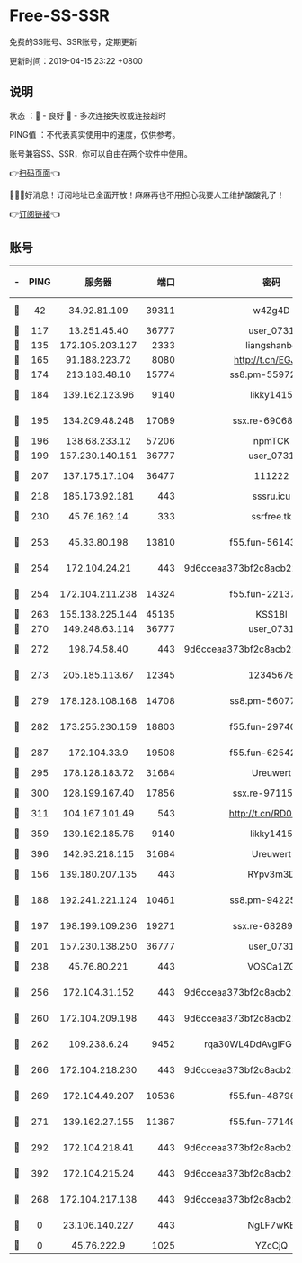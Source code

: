 # Free-SS-SSR

免费的SS账号、SSR账号，定期更新

更新时间：2019-04-15 23:22 +0800

## 说明

状态     ：🙂 - 良好 🙁 - 多次连接失败或连接超时

PING值   ：不代表真实使用中的速度，仅供参考。

账号兼容SS、SSR，你可以自由在两个软件中使用。

👉[扫码页面](https://liesauer.github.io/Free-SS-SSR/)👈

🎉🎉🎉好消息！订阅地址已全面开放！麻麻再也不用担心我要人工维护酸酸乳了！

👉[订阅链接](https://www.liesauer.net/yogurt/subscribe?ACCESS_TOKEN=DAYxR3mMaZAsaqUb)👈

## 账号

|-|PING|服务器|端口|密码|加密方式|区域|
|:----:|:----:|:-----:|-----:|:----:|:----:|:----:|
|🙂|42|34.92.81.109|39311|w4Zg4D|chacha20-ietf|US|
|🙂|117|13.251.45.40|36777|user_0731|chacha20|SG|
|🙂|135|172.105.203.127|2333|liangshanbo|chacha20|JP|
|🙂|165|91.188.223.72|8080|http://t.cn/EGJIyrl|rc4-md5|RU|
|🙂|174|213.183.48.10|15774|ss8.pm-55972403|rc4-md5|RU|
|🙂|184|139.162.123.96|9140|likky1415|aes-256-cfb|JP|
|🙂|195|134.209.48.248|17089|ssx.re-69068513|aes-256-cfb|US|
|🙂|196|138.68.233.12|57206|npmTCK|rc4-md5|US|
|🙂|199|157.230.140.151|36777|user_0731|chacha20|US|
|🙂|207|137.175.17.104|36477|111222|aes-256-cfb|US|
|🙂|218|185.173.92.181|443|sssru.icu|rc4-md5|RU|
|🙂|230|45.76.162.14|333|ssrfree.tk|aes-256-cfb|SG|
|🙂|253|45.33.80.198|13810|f55.fun-56143757|aes-256-cfb|US|
|🙂|254|172.104.24.21|443|9d6cceaa373bf2c8acb22e60b6a58be6|aes-256-cfb|US|
|🙂|254|172.104.211.238|14324|f55.fun-22137524|aes-256-cfb|US|
|🙂|263|155.138.225.144|45135|KSS18l|rc4-md5|US|
|🙂|270|149.248.63.114|36777|user_0731|chacha20|CA|
|🙂|272|198.74.58.40|443|9d6cceaa373bf2c8acb22e60b6a58be6|aes-256-cfb|US|
|🙂|273|205.185.113.67|12345|12345678|aes-256-cfb|US|
|🙂|279|178.128.108.168|14708|ss8.pm-56077584|aes-256-cfb|SG|
|🙂|282|173.255.230.159|18803|f55.fun-29740639|aes-256-cfb|US|
|🙂|287|172.104.33.9|19508|f55.fun-62542017|aes-256-cfb|SG|
|🙂|295|178.128.183.72|31684|Ureuwert|chacha20|US|
|🙂|300|128.199.167.40|17856|ssx.re-97115769|aes-256-cfb|SG|
|🙂|311|104.167.101.49|543|http://t.cn/RD0D7sx|rc4-md5|CA|
|🙂|359|139.162.185.76|9140|likky1415|aes-256-cfb|DE|
|🙂|396|142.93.218.115|31684|Ureuwert|chacha20|IN|
|🙂|156|139.180.207.135|443|RYpv3m3D|aes-256-cfb|JP|
|🙂|188|192.241.221.124|10461|ss8.pm-94225903|aes-256-cfb|US|
|🙂|197|198.199.109.236|19271|ssx.re-68289333|aes-256-cfb|US|
|🙂|201|157.230.138.250|36777|user_0731|chacha20|US|
|🙂|238|45.76.80.221|443|VOSCa1ZG|aes-256-cfb|DE|
|🙂|256|172.104.31.152|443|9d6cceaa373bf2c8acb22e60b6a58be6|aes-256-cfb|US|
|🙂|260|172.104.209.198|443|9d6cceaa373bf2c8acb22e60b6a58be6|aes-256-cfb|US|
|🙂|262|109.238.6.24|9452|rqa30WL4DdAvgIFG6Fs3znzTa|aes-256-cfb|FR|
|🙂|266|172.104.218.230|443|9d6cceaa373bf2c8acb22e60b6a58be6|aes-256-cfb|US|
|🙂|269|172.104.49.207|10536|f55.fun-48796912|aes-256-cfb|SG|
|🙂|271|139.162.27.155|11367|f55.fun-77149220|aes-256-cfb|SG|
|🙂|292|172.104.218.41|443|9d6cceaa373bf2c8acb22e60b6a58be6|aes-256-cfb|US|
|🙂|392|172.104.215.24|443|9d6cceaa373bf2c8acb22e60b6a58be6|aes-256-cfb|US|
|🙁|268|172.104.217.138|443|9d6cceaa373bf2c8acb22e60b6a58be6|aes-256-cfb|US|
|🙁|0|23.106.140.227|443|NgLF7wKB|aes-256-cfb|US|
|🙁|0|45.76.222.9|1025|YZcCjQ|rc4-md5|JP|
